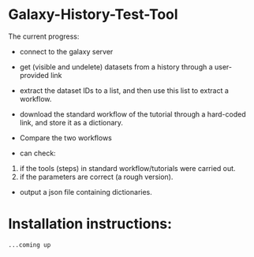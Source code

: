 # Galaxy-History-Test-Tool

The current progress:

- connect to the galaxy server
- get (visible and undelete) datasets from a history through a user-provided link
- extract the dataset IDs to a list, and then use this list to extract a workflow.
- download the standard workflow of the tutorial through a hard-coded link, and store it as a dictionary.
- Compare the two workflows

- can check:
1. if the tools (steps) in standard workflow/tutorials were carried out.
2. if the parameters are correct (a rough version).

- output a json file containing dictionaries.

#  Installation instructions:
    ...coming up
